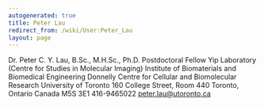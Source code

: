 ```yaml
---
autogenerated: true
title: Peter Lau
redirect_from: /wiki/User:Peter_Lau
layout: page
---
```


Dr. Peter C. Y. Lau, B.Sc., M.H.Sc., Ph.D. Postdoctoral Fellow Yip
Laboratory (Centre for Studies in Molecular Imaging) Institute of
Biomaterials and Biomedical Engineering Donnelly Centre for Cellular and
Biomolecular Research University of Toronto 160 College Street, Room 440
Toronto, Ontario Canada M5S 3E1 416-9465022 peter.lau@utoronto.ca
